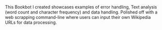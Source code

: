 This Bookbot I created showcases examples of error handling, Text analysis (word count and character frequency) and
data handling. Polished off with a web scrapping command-line where users can input their own Wikipedia URLs for data processing.
